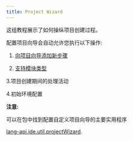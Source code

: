 ```yaml
---
title: Project Wizard
---
```


这组教程展示了如何操纵项目创建过程。

配置项目向导会自动允许您执行以下操作:


1. [向项目向导添加新步骤](project_wizard/adding_new_steps.md)

2. [支持模块类型](project_wizard/module_types.md)

3.项目创建期间的处理活动

4.初始环境配置


**注意:**


可以在包中找到配置自定义项目向导的主要实用程序

[lang-api.ide.util.projectWizard](upsource:///platform/lang-api/src/com/intellij/ide/util/projectWizard).


